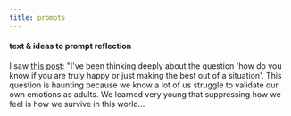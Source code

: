 ```yaml
---
title: prompts
---
```

#### text & ideas to prompt reflection

I saw [this post](https://www.instagram.com/p/Cd50SeUOqoN/?utm_source=ig_web_copy_link): "I've been thinking deeply about the question 'how do you know if you are truly happy or just making the best out of a situation'. This question is haunting because we know a lot of us struggle to validate our own emotions as adults. We learned very young that suppressing how we feel is how we survive in this world...
